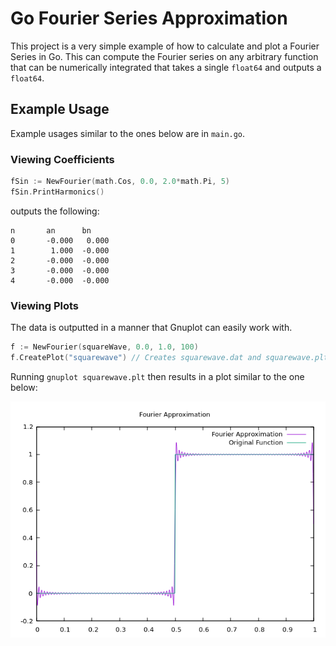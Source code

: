 # Go Fourier Series Approximation

This project is a very simple example of how to calculate and plot a Fourier Series in Go. This can compute the Fourier series on any arbitrary function that can be numerically integrated that takes a single `float64` and outputs a `float64`.

## Example Usage

Example usages similar to the ones below are in `main.go`.

### Viewing Coefficients

```go
fSin := NewFourier(math.Cos, 0.0, 2.0*math.Pi, 5)
fSin.PrintHarmonics()
```

outputs the following:

```
n       an      bn
0       -0.000   0.000
1        1.000  -0.000
2       -0.000  -0.000
3       -0.000  -0.000
4       -0.000  -0.000
```

### Viewing Plots

The data is outputted in a manner that Gnuplot can easily work with.

```go
f := NewFourier(squareWave, 0.0, 1.0, 100)
f.CreatePlot("squarewave") // Creates squarewave.dat and squarewave.plt
```

Running `gnuplot squarewave.plt` then results in a plot similar to the one below:

![Fourier series of a square wave.](images/plot_square.png)